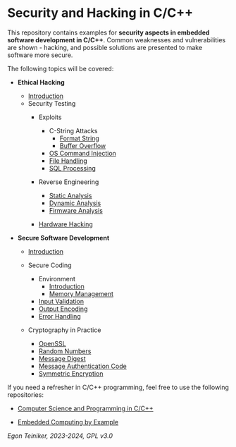 # Security and Hacking in C/C++

This repository contains examples for **security aspects in embedded software development in C/C++**.
Common weaknesses and vulnerabilities are shown - hacking, and possible solutions are presented to make 
software more secure.

The following topics will be covered:

* **Ethical Hacking** 
    * [Introduction](exploits/introduction/)
    * Security Testing
        * Exploits
            * C-String Attacks 
                * [Format String](exploits/c-string-attacks/format-string/)
                * [Buffer Overflow ](exploits/c-string-attacks/buffer-overflow/)
            * [OS Command Injection](exploits/command-injection/)
            * [File Handling](exploits/file-handling/)
            * [SQL Processing](exploits/sql-processing/)

        * Reverse Engineering   
            * [Static Analysis](reverse-engineering/analysis-static/)
            * [Dynamic Analysis](reverse-engineering/analysis-dynamic/)
            * [Firmware Analysis](reverse-engineering/analysis-firmware/)
        
        * [Hardware Hacking](hardware-hacking/)
        

* **Secure Software Development**
    * [Introduction](secure-coding/introduction/) 

    * Secure Coding
        * Environment
            * [Introduction](secure-coding/environment/introduction/)
            * [Memory Management](secure-coding/environment/memory/)
        * [Input Validation](secure-coding/input-validation/)
        * [Output Encoding](secure-coding/output-encoding/)
        * [Error Handling](secure-coding/error-handling/)   
        
    * Cryptography in Practice
        * [OpenSSL](cryptography/openssl/)
        * [Random Numbers](cryptography/random-numbers/)
        * [Message Digest](cryptography/message-digest/)
        * [Message Authentication Code](cryptography/message-authentication-code/)
        * [Symmetric Encryption](cryptography/symmetric-encryption/) 


If you need a refresher in C/C++ programming, feel free to use the following repositories:

* [Computer Science and Programming in C/C++](https://github.com/teiniker/teiniker-lectures-computerscience/tree/master)

* [Embedded Computing by Example](https://github.com/teiniker/teiniker-lectures-embeddedcomputing)

*Egon Teiniker, 2023-2024, GPL v3.0* 

